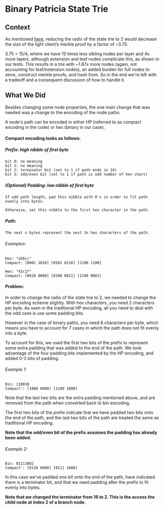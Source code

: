 # Binary Patricia State Trie
## Context
As mentioned [here](https://ethresear.ch/t/a-two-layer-account-trie-inside-a-single-layer-trie/210), reducing the radix of the state trie to 2 would decrease the size of the light client’s merkle proof by a factor of ~3.75.

3.75 = 15/4, where we have 15 times less sibling nodes per layer and 4x more layers. although extension and leaf nodes complicate this, as shown in our tests.  This results in a trie with ~1.87x more nodes (again, not accounting for leaf/extension nodes), an added burden for full nodes to store, construct merkle proofs, and hash from.  So in the end we're left with a tradeoff and a consequent discussion of how to handle it.

## What We Did
Besides changing some node properties, the one main change that was needed was a change to the encoding of the node paths.

A node's path can be encoded in either HP (referred to as *compact* encoding in the code) or hex (binary in our case).

#### Compact encoding looks as follows:

##### Prefix: high nibble of first byte
    bit 0: no meaning
    bit 1: no meaning
    bit 2: terminator bit (set to 1 if path ends in 16)
    bit 3: odd/even bit (set to 1 if path is odd number of hex chars)

##### (Optional) Padding: low nibble of first byte
    If odd path length, pad this nibble with 0's in order to fit path evenly into bytes.

    Otherwise, set this nibble to the first hex character in the path.

##### Path:
    The next n bytes represent the next 2n hex characters of the path.

###### Examples:
    Hex: "a56cc"
    Compact: [0001 1010] [0101 0110] [1100 1100]

    Hex: "43c1f"
    Compact: [0010 0000] [0100 0011] [1100 0001]

#### Problem:
In order to change the radix of the state trie to 2, we needed to change the HP encoding scheme slightly.  With hex characters, you need 2 characters per byte.  As seen in the traditional HP encoding, all you need to deal with the odd case is use some padding bits.

However in the case of binary paths, you need 8 characters per byte, which means you have to account for 7 cases in which the path does not fit evenly into a byte.

To account for this, we used the first two bits of the prefix to represent some extra padding that was added to the end of the path.  We took advantage of the four padding bits implemented by the HP encoding, and added 0-3 bits of padding.

###### Example 1:
    Bin: 110010
    Compact': [1000 0000] [1100 1000]

  Note that the last two bits are the extra padding mentioned above, and are removed from the path when converted back to bin encoding.

  The first two bits of the prefix indicate that we have padded two bits onto the end of the path, and the last two bits of the path are treated the same as traditional HP encoding.

  **Note that the odd/even bit of the prefix assumes the padding has already been added.**


###### Example 2:
    Bin: 01111002
    Compact': [0110 0000] [0111 1000]

  In this case we've padded one bit onto the end of the path, have indicated there is a terminator bit, and that we need padding after the prefix to fit evenly into bytes.

  **Note that we changed the terminator from 16 to 2. This is the access the child node at index 2 of a branch node.**
